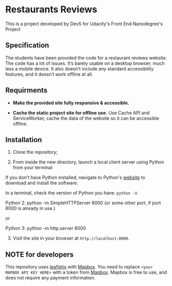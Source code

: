 # Restaurants Reviews

This is a project developed by DevS for Udacity's Front End Nanodegree's Project

## Specification

The students have been provided the code for a restaurant reviews website. The code has a lot of issues. It’s barely usable on a desktop browser, much less a mobile device. It also doesn’t include any standard accessibility features, and it doesn’t work offline at all.

## Requirments

* **Make the provided site fully responsive & accessible.**

* **Cache the static project site for offline use.** Use Cache API and ServiceWorker, cache the data of the website so it can be accessible offline.

## Installation

1. Clone the repository;

2. From inside the new directory, launch a local client server using Python from your terminal:

If you don't have Python installed, navigate to Python's [website](https://www.python.org/) to download and install the software.

In a terminal, check the version of Python you have: `python -V`.

Python 2: python -m SimpleHTTPServer 8000 (or some other port, if port 8000 is already in use.)

or

Python 3: python -m http.server 8000

3. Visit the site in your browser at `http://localhost:8000`.

## NOTE for developers

This repository uses [leafletjs](https://leafletjs.com/) with [Mapbox](https://www.mapbox.com/). You need to replace `<your MAPBOX API KEY HERE>` with a token from [Mapbox](https://www.mapbox.com/). Mapbox is free to use, and does not require any payment information.